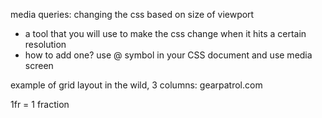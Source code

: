 media queries: changing the css based on size of viewport
- a tool that you will use to make the css change when it hits a certain resolution
- how to add one? use @ symbol in your CSS document and use media screen


example of grid layout in the wild, 3 columns: gearpatrol.com

1fr = 1 fraction 


